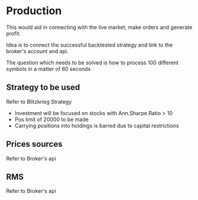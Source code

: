 # Production
This would aid in connecting with the live market, make orders and generate profit. 

Idea is to connect the successful backtested strategy and link to the broker's account and api. 

The question which needs to be solved is how to process 100 different symbols in a matter of 60 seconds 

## Strategy to be used 
Refer to Blitzkrieg Strategy
  - Investment will be focused on stocks with Ann.Sharpe.Ratio > 10 
  - Pos limit of 20000 to be made
  - Carrying positions into holdings is barred due to capital restrictions 

## Prices sources
Refer to Broker's api 

## RMS 
Refer to Broker's api

